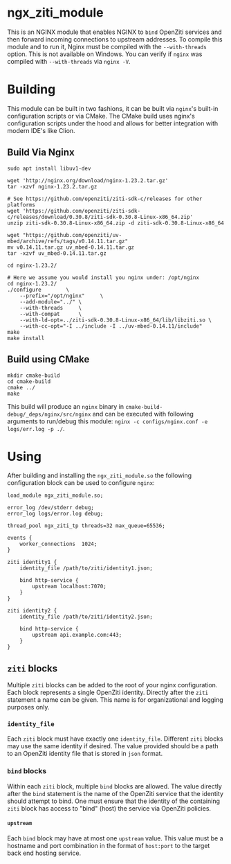 # ngx_ziti_module

This is an NGINX module that enables NGINX to `bind` OpenZiti services and then forward incoming 
connections to upstream addresses. To compile this module and to run it, Nginx must be compiled 
with the `--with-threads` option. This is not available on Windows. You can verify if `nginx` 
was compiled with `--with-threads` via `nginx -V`.

# Building

This module can be built in two fashions, it can be built via `nginx`'s built-in configuration
scripts or via CMake. The CMake build uses nginx's configuration scripts under the hood and 
allows for better integration with modern IDE's like Clion.


## Build Via Nginx

```shell
sudo apt install libuv1-dev

wget 'http://nginx.org/download/nginx-1.23.2.tar.gz'
tar -xzvf nginx-1.23.2.tar.gz

# See https://github.com/openziti/ziti-sdk-c/releases for other platforms
wget 'https://github.com/openziti/ziti-sdk-c/releases/download/0.30.8/ziti-sdk-0.30.8-Linux-x86_64.zip'
unzip ziti-sdk-0.30.8-Linux-x86_64.zip -d ziti-sdk-0.30.8-Linux-x86_64 

wget "https://github.com/openziti/uv-mbed/archive/refs/tags/v0.14.11.tar.gz"
mv v0.14.11.tar.gz uv_mbed-0.14.11.tar.gz
tar -xzvf uv_mbed-0.14.11.tar.gz

cd nginx-1.23.2/

# Here we assume you would install you nginx under: /opt/nginx
cd nginx-1.23.2/
./configure        \
    --prefix="/opt/nginx"     \
    --add-module="../" \
    --with-threads     \
    --with-compat      \
    --with-ld-opt=../ziti-sdk-0.30.8-Linux-x86_64/lib/libziti.so \
    --with-cc-opt="-I ../include -I ../uv-mbed-0.14.11/include"
make
make install
```

## Build using CMake

```shell
mkdir cmake-build
cd cmake-build
cmake ../
make
```

This build will produce an `nginx` binary in `cmake-build-debug/_deps/nginx/src/nginx` and can be executed with 
following arguments to run/debug this module: `nginx -c configs/nginx.conf -e logs/err.log -p ./`.

# Using

After building and installing the `ngx_ziti_module.so` the following configuration block
can be used to configure `nginx`:

```
load_module ngx_ziti_module.so;

error_log /dev/stderr debug;
error_log logs/error.log debug;

thread_pool ngx_ziti_tp threads=32 max_queue=65536;

events {
    worker_connections  1024;
}

ziti identity1 {
    identity_file /path/to/ziti/identity1.json;

    bind http-service {
        upstream localhost:7070;
    }
}

ziti identity2 {
    identity_file /path/to/ziti/identity2.json;

    bind http-service {
        upstream api.example.com:443;
    }
}
```

## `ziti` blocks

Multiple `ziti` blocks can be added to the root of your nginx configuration. Each block represents
a single OpenZiti identity. Directly after the `ziti` statement a name can be given. This name is for
organizational and logging purposes only.

### `identity_file`

Each `ziti` block must have exactly one `identity_file`. Different `ziti` blocks may use the same
identity if desired. The value provided should be a path to an OpenZiti identity file that is
stored in `json` format.

### `bind` blocks

Within each `ziti` block, multiple `bind` blocks are allowed. The value directly after the `bind`
statement is the name of the OpenZiti service that the identity should attempt to bind. One must
ensure that the identity of the containing `ziti` block has access to "bind" (host) the service
via OpenZiti policies.

#### `upstream`

Each `bind` block may have at most one `upstream` value. This value must be a hostname and port
combination in the format of `host:port` to the target back end hosting service.